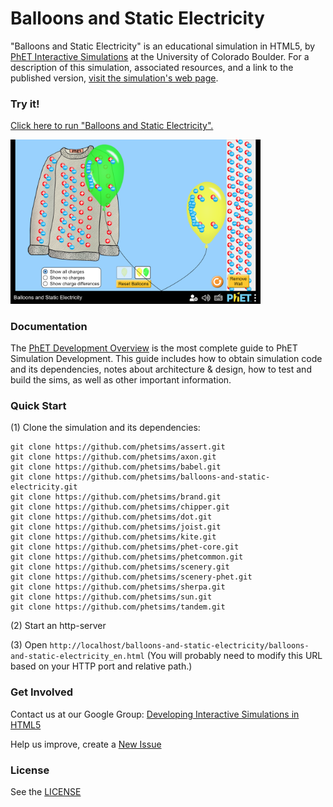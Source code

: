 Balloons and Static Electricity
=============
"Balloons and Static Electricity" is an educational simulation in HTML5, by <a href="http://phet.colorado.edu/" target="_blank">PhET Interactive Simulations</a>
at the University of Colorado Boulder.
For a description of this simulation, associated resources, and a link to the published version,
<a href="http://phet.colorado.edu/en/simulation/balloons-and-static-electricity" target="_blank">visit the simulation's web page</a>.

### Try it!

<a href="http://phet.colorado.edu/sims/html/balloons-and-static-electricity/latest/balloons-and-static-electricity_en.html" target="_blank">Click here to run "Balloons and Static Electricity".</a>

<a href="http://phet.colorado.edu/sims/html/balloons-and-static-electricity/latest/balloons-and-static-electricity_en.html" target="_blank">
<img src="https://raw.githubusercontent.com/phetsims/balloons-and-static-electricity/master/assets/balloons-and-static-electricity-screenshot.png" alt="Screenshot" style="width: 400px;"/>
</a>

### Documentation
The <a href="http://bit.ly/phet-development-overview" target="_blank">PhET Development Overview</a> is the most complete guide to PhET Simulation
Development. This guide includes how to obtain simulation code and its dependencies, notes about architecture & design, how to test and build
the sims, as well as other important information.

### Quick Start
(1) Clone the simulation and its dependencies:
```
git clone https://github.com/phetsims/assert.git
git clone https://github.com/phetsims/axon.git
git clone https://github.com/phetsims/babel.git
git clone https://github.com/phetsims/balloons-and-static-electricity.git
git clone https://github.com/phetsims/brand.git
git clone https://github.com/phetsims/chipper.git
git clone https://github.com/phetsims/dot.git
git clone https://github.com/phetsims/joist.git
git clone https://github.com/phetsims/kite.git
git clone https://github.com/phetsims/phet-core.git
git clone https://github.com/phetsims/phetcommon.git
git clone https://github.com/phetsims/scenery.git
git clone https://github.com/phetsims/scenery-phet.git
git clone https://github.com/phetsims/sherpa.git
git clone https://github.com/phetsims/sun.git
git clone https://github.com/phetsims/tandem.git
```
(2) Start an http-server

(3) Open `http://localhost/balloons-and-static-electricity/balloons-and-static-electricity_en.html` (You will probably need to modify this URL based on your HTTP port and relative path.)

### Get Involved

Contact us at our Google Group: <a href="http://groups.google.com/forum/#!forum/developing-interactive-simulations-in-html5" target="_blank">Developing Interactive Simulations in HTML5</a>

Help us improve, create a <a href="http://github.com/phetsims/balloons-and-static-electricity/issues/new" target="_blank">New Issue</a>

### License
See the <a href="https://github.com/phetsims/balloons-and-static-electricity/blob/master/LICENSE" target="_blank">LICENSE</a>
